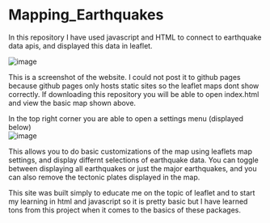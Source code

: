 # Mapping_Earthquakes
In this repository I have used javascript and HTML to connect to earthquake data apis, and displayed this data in leaflet. 

![image](https://user-images.githubusercontent.com/81537476/154783302-3bb0cae8-bbe3-442a-94d5-d6cda316cca2.png)

This is a screenshot of the website. I could not post it to github pages because github pages only hosts static sites so the leaflet maps dont show correctly. 
If downloading this repository you will be able to open index.html and view the basic map shown above. 

In the top right corner you are able to open a settings menu (displayed below) <br>
![image](https://user-images.githubusercontent.com/81537476/154783362-105e9efc-485e-4389-bd8b-b413014358c0.png) <br>

This allows you to do basic customizations of the map using leaflets map settings, and display differnt selections of earthquake data. You can toggle between displaying all earthquakes or just the major earthquakes, and you can also remove the tectonic plates displayed in the map. 

This site was built simply to educate me on the topic of leaflet and to start my learning in html and javascript so it is pretty basic but I have learned tons from this project when it comes to the basics of these packages.
